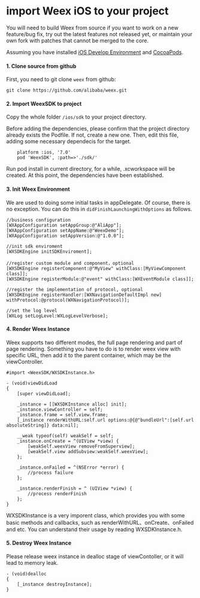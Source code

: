 # import Weex iOS to your project

You will need to build Weex from source if you want to work on a new feature/bug fix, try out the latest features not released yet, or maintain your own fork with patches that cannot be merged to the core.

Assuming you have installed [iOS Develop Environment](https://developer.apple.com/library/ios/documentation/IDEs/Conceptual/AppStoreDistributionTutorial/Setup/Setup.html) and [CocoaPods](https://guides.cocoapods.org/using/getting-started.html). 

#### 1. Clone source from github

First, you need to git clone `weex` from github:

```
git clone https://github.com/alibaba/weex.git
```
#### 2. Import WeexSDK to project

Copy the whole folder `/ios/sdk` to your project directory.

Before adding the dependencies, please confirm that the project directory already exists the Podfile. If not, create a new one. Then, edit this file, adding some necessary dependecis for the target.

```
	platform :ios, '7.0'
	pod 'WeexSDK', :path=>'./sdk/'
```
Run pod install in current directory, for a while, .xcworkspace will be created.  At this point, the dependencies have been established.

#### 3. Init Weex Environment
We are used to doing some initial tasks in appDelegate. Of course, there is no exception. You can do this in `didFinishLaunchingWithOptions` as follows.

```
//business configuration
[WXAppConfiguration setAppGroup:@"AliApp"];
[WXAppConfiguration setAppName:@"WeexDemo"];
[WXAppConfiguration setAppVersion:@"1.0.0"];

//init sdk enviroment   
[WXSDKEngine initSDKEnviroment];
 
//register custom module and component，optional
[WXSDKEngine registerComponent:@"MyView" withClass:[MyViewComponent class]];
[WXSDKEngine registerModule:@"event" withClass:[WXEventModule class]];

//register the implementation of protocol, optional
[WXSDKEngine registerHandler:[WXNavigationDefaultImpl new] withProtocol:@protocol(WXNavigationProtocol)];

//set the log level    
[WXLog setLogLevel:WXLogLevelVerbose];

```

#### 4. Render Weex Instance
Weex supports two different modes, the full page rendering and part of page rendering. 
Something you have to do is to render weex view with specific URL, then add it to the parent container, which may be the viewController.

```
#import <WeexSDK/WXSDKInstance.h>

- (void)viewDidLoad 
{
	[super viewDidLoad];
	
	_instance = [[WXSDKInstance alloc] init];
	_instance.viewController = self;
    _instance.frame = self.view.frame; 
    [_instance renderWithURL:self.url options:@{@"bundleUrl":[self.url absoluteString]} data:nil];
    
    __weak typeof(self) weakSelf = self;
    _instance.onCreate = ^(UIView *view) {
        [weakSelf.weexView removeFromSuperview];
        [weakSelf.view addSubview:weakSelf.weexView];
    };
    
    _instance.onFailed = ^(NSError *error) {
    	//process failure
    };
    
    _instance.renderFinish = ^ (UIView *view) {
    	//process renderFinish
    };
}
```
WXSDKInstance is a very imporent class, which provides you with some basic methods and callbacks, such as renderWithURL、onCreate、onFailed and etc. You can understand their usage by reading WXSDKInstance.h.


#### 5. Destroy Weex Instance
Please release weex instance in dealloc stage of viewContoller, or it will lead to memory leak.

```
- (void)dealloc
{
    [_instance destroyInstance];
}
```